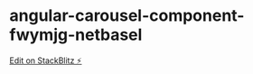 # angular-carousel-component-fwymjg-netbasel

[Edit on StackBlitz ⚡️](https://stackblitz.com/edit/angular-carousel-component-fwymjg)